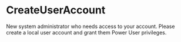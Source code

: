 # CreateUserAccount
New system administrator who needs access to your account. Please create a local user account and grant them Power User privileges.
